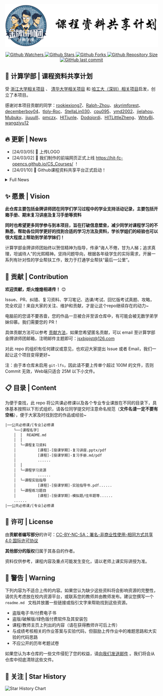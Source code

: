 <div align="center">
    <img src="LOGO.png" alt="计算学部 | 课程资料共享计划">
</div>
<p align="center">
  <a href="https://github.com/HIT-FC-OpenCS/CS_Courses/watchers">
    <img src="https://img.shields.io/github/watchers/HIT-FC-OpenCS/CS_Courses.svg?style=flat&label=watchers&color=blue" alt="Github Watchers">
  </a>
  <a href="https://github.com/HIT-FC-OpenCS/CS_Courses/stargazers">
    <img src="https://img.shields.io/github/stars/HIT-FC-OpenCS/CS_Courses.svg?style=flat&label=stars&color=yellow" alt="Github Stars">
  </a>
  <a href="https://github.com/HIT-FC-OpenCS/CS_Courses/network/members">
    <img src="https://img.shields.io/github/forks/HIT-FC-OpenCS/CS_Courses.svg?style=flat&label=forks&color=green" alt="Github Forks">
  </a>
  <a href="https://github.com/HIT-FC-OpenCS/CS_Courses">
    <img src="https://img.shields.io/github/repo-size/HIT-FC-OpenCS/CS_Courses.svg?style=flat&label=repo-size&color=orange" alt="Github Repository Size">
  </a>
  <a href="https://github.com/HIT-FC-OpenCS/CS_Courses/commits/main/">
    <img src="https://img.shields.io/github/last-commit/HIT-FC-OpenCS/CS_Courses.svg?style=flat&label=last-commit&color=teal" alt="GitHub last commit">
  </a>
</p>



## :ledger: 计算学部 | 课程资料共享计划

受 [浙江大学相关项目](https://github.com/QSCTech/zju-icicles) 、 [清华大学相关项目](https://github.com/PKUanonym/REKCARC-TSC-UHT) 和 [哈工大（深圳）相关项目](https://github.com/HITSZ-OpenCS/HITSZ-OpenCS)启发，创立了本项目。

感谢对本项目贡献的同学：[rookiexiong7](https://github.com/rookiexiong7)、[Ralph-Zhou](https://github.com/Ralph-Zhou)、[skyrimforest](https://github.com/skyrimforest)、[decemberboy04](https://github.com/decemberboy04)、[tloly-Roc](https://github.com/tloly-Roc)、[StellaLin030](https://github.com/StellaLin030)、[cpu095](https://github.com/cpu095)、[ymd2002](https://github.com/ymd2002)、[jielahou](https://github.com/jielahou)、[Mubuky](https://github.com/Mubuky)、[jjuuulll](https://github.com/jjuuulll)、[pmczx](https://github.com/pmczx)、[HITjunle](https://github.com/HITjunle)、[Dodojordi](https://github.com/Dodojordi)、[HITLittleZheng](https://github.com/HITLittleZheng)、[WhtyBi](https://github.com/WhtyBi)、[wangziyu12](https://github.com/wangziyu12)

## :fire: 更新 | News

- [24/03/05] :bento: 上传LOGO
- [24/03/02] :tada: 我们制作的前端网页正式上线 https://hit-fc-opencs.github.io/CS_Courses/ ！
- [24/01/10] :tada: Github课程资料共享平台正式启动！

<details><summary>Full News</summary>
</details>

## :sparkles: 愿景 | Vision

**此仓库主要包括金牌讲师团在同学们学习过程中的学业支持活动记录，主要包括开箱手册、期末复习讲座及复习手册等资料**

**同时也希望更多同学参与到本项目，旨在打破信息壁垒，减少同学对课程学习的不熟悉，帮助各位同学更好的找到合适的学习方法及资料，学长学姐们的经验也可以很大程度上帮助到学弟学妹们！**

计算学部金牌讲师团始终以贺信精神为指导，传承“诲人不倦，甘为人梯；追求真理，坦诚待人”的光熙精神。坚持问题导向，根据各年级学生的实际需求，开展一系列有针对性的学业帮扶工作，致力于打通学业帮扶“最后一公里”。

## :raised_hands: 贡献 | Contribution

**欢迎贡献，炬火煌煌相递传！** :blush:

Issue、PR、纠错、复习资料、学习笔记、选课/考试、回忆版考试真题、攻略，完全欢迎！来自大家的关注、维护和贡献，才是让这个repo继续存在的动力~

电脑前的您请不要吝啬，您的作品一旦被合并至该仓库中，有可能会被无数学弟学妹仰慕。我们需要您的 PR！

具体贡献方法可以参考 [贡献方法](贡献方法.md)，如果您希望匿名贡献，可以 email 至计算学部金牌讲师团邮箱，注明邮件主题即可：jsxbjpjst@126.com

对此 repo 的组织有任何建议或意见，也欢迎大家提出 Issue 或者 Email，我们一起让这个项目变得更好~

注：由于本仓库未启用 `git-lfs`，因此请不要上传单个超过 100M 的文件，否则 Commit 无效，Web端只适合 25M 以下小文件。

## :clipboard: 目录 | Content

为便于查找，此 repo 将公共课必修课以及各个专业专业课放在不同的目录下，具体基本按照以下形式组织，请各位同学提交时注意命名规范（**文件名请一定不要有空格**），便于大家及时找到您的作品或经验~

```
|──公共必修课/[专业]必修课
    └──[课程名字]
    │  │  README.md
    │  │
    │  └─课程复习资料
    │          [课程]-[授课学期]-复习讲座.pptx/pdf
    │          [课程]-[授课学期]-复习手册.md/pdf
    │          ......
    │  │
    │  └─课程学习资源
    │          ......
    │  └─课程实验指导
    │          [课程]-[授课学期]-实验指导书.pdf......
    │  └─课程练习题目
    │          [课程]-[授课学期]-模拟题/往年题等......
    ......
|──公共必修课/[专业]必修课
```
## :page_facing_up: 许可 | License

由**贡献者编写部分**的许可：[CC-BY-NC-SA：署名-非商业性使用-相同方式共享 4.0 国际许可协议](https://creativecommons.org/licenses/by-nc-sa/4.0/deed.zh)

**其他部分的版权**归属于其各自的作者。

资料仅供参考，课程内容及重点可能发生变化，请以老师上课实际讲授为准。

## :rotating_light: 警告 | Warning

下列内容为不适合上传的内容。如果您认为缺少这些资料将会影响资源的完整性，请优先考虑放在校内资源平台，或联系您的教师并由教师发布。建议您撰写一个 `readme.md ` 文档并放置一些链接或指引文字来帮助找到这些资源。

- 盗版电子书/付费电子书
- 盗版/破解版/绿色版付费软件及其安装包
- 课程/教师主页上列出的内容（请在获得教师许可后上传）
- 与成绩考核相关的作业答案与实验代码，但鼓励上传作业中的难题思路和大实验的代码思路
- 不应公开的历年考题试卷

如果您认为本仓库的一些文件侵犯了您的权益，请[向我们发送邮件](jsxbjpjst@126.com) 。我们将会从仓库中彻底清除这些文件。

## :star2: 关注 | Star History

![Star History Chart](https://api.star-history.com/svg?repos=HIT-FC-OpenCS/CS_Courses&type=Date)
